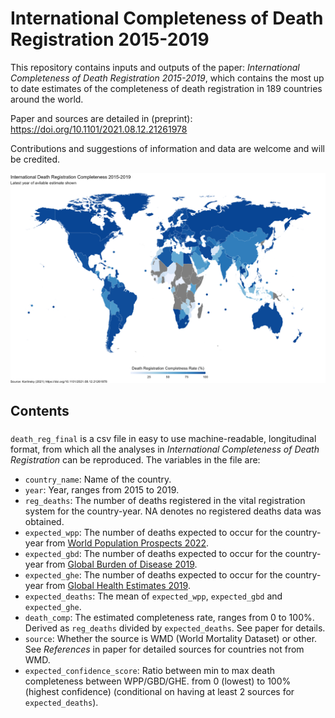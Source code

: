 # International Completeness of Death Registration 2015-2019
This repository contains inputs and outputs of the paper: _International Completeness of Death Registration 2015-2019_, which contains the most up to date estimates of the completeness of death registration in 189 countries around the world. 

Paper and sources are detailed in (preprint): https://doi.org/10.1101/2021.08.12.21261978

Contributions and suggestions of information and data are welcome and will be credited.

![ICDR_coverage](comp_rate_map_title.png)

## Contents

### 
`death_reg_final` is a csv file in easy to use machine-readable, longitudinal format, from which all the analyses in _International Completeness of Death Registration_ can be reproduced. The variables in the file are:

* `country_name`: Name of the country. 
* `year`: Year, ranges from 2015 to 2019.
* `reg_deaths`: The number of deaths registered in the vital registration system for the country-year. NA denotes no registered deaths data was obtained.
* `expected_wpp`: The number of deaths expected to occur for the country-year from [World Population Prospects 2022](https://population.un.org/wpp/).
* `expected_gbd`: The number of deaths expected to occur for the country-year from [Global Burden of Disease 2019](http://ghdx.healthdata.org/gbd-results-tool).
* `expected_ghe`: The number of deaths expected to occur for the country-year from [Global Health Estimates 2019](https://www.who.int/data/gho/data/themes/mortality-and-global-health-estimates).
* `expected_deaths`: The mean of `expected_wpp`, `expected_gbd` and `expected_ghe`.
* `death_comp`: The estimated completeness rate, ranges from 0 to 100%. Derived as `reg_deaths` divided by `expected_deaths`. See paper for details.
* `source`: Whether the source is WMD (World Mortality Dataset) or other. See _References_ in paper for detailed sources for countries not from WMD.
* `expected_confidence_score`: Ratio between min to max death completeness between WPP/GBD/GHE. from 0 (lowest) to 100% (highest confidence) (conditional on having at least 2 sources for `expected_deaths`).
